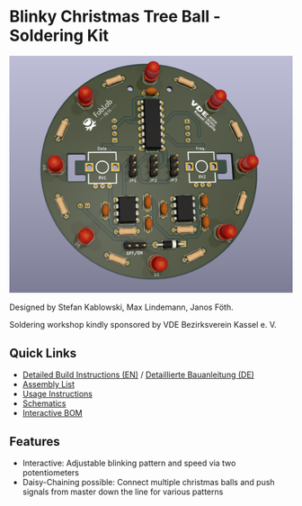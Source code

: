# Blinky Christmas Tree Ball - Soldering Kit

![PCB Front Side](/documentation/images/front_small_low_res.png)

Designed by Stefan Kablowski, Max Lindemann, Janos Föth.

Soldering workshop kindly sponsored by VDE Bezirksverein Kassel e. V.

## Quick Links

- [Detailed Build Instructions (EN)](/documentation/Build%20Instructions.md) / [Detaillierte Bauanleitung (DE)](/documentation/Build%20Instructions%20DE.md)
- [Assembly List](/documentation/Assembly%20List.md)
- [Usage Instructions](/documentation/Usage%20Instructions.md)
- [Schematics](/documentation/schematics.md)
- [Interactive BOM](https://fablab-fb16.github.io/pcb_workshop_christmas_2023/)

## Features
- Interactive: Adjustable blinking pattern and speed via two potentiometers
- Daisy-Chaining possible: Connect multiple christmas balls and push signals from master down the line for various patterns

